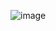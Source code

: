 ![image]({https://img.shields.io/badge/Itch.io-FA5C5C?style=for-the-badge&logo=itchdotio&logoColor=white})
